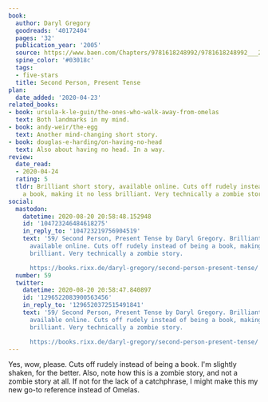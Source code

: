 ```yaml
---
book:
  author: Daryl Gregory
  goodreads: '40172404'
  pages: '32'
  publication_year: '2005'
  source: https://www.baen.com/Chapters/9781618248992/9781618248992___2.htm
  spine_color: '#03018c'
  tags:
  - five-stars
  title: Second Person, Present Tense
plan:
  date_added: '2020-04-23'
related_books:
- book: ursula-k-le-guin/the-ones-who-walk-away-from-omelas
  text: Both landmarks in my mind.
- book: andy-weir/the-egg
  text: Another mind-changing short story.
- book: douglas-e-harding/on-having-no-head
  text: Also about having no head. In a way.
review:
  date_read:
  - 2020-04-24
  rating: 5
  tldr: Brilliant short story, available online. Cuts off rudely instead of being
    a book, making it no less brilliant. Very technically a zombie story.
social:
  mastodon:
    datetime: 2020-08-20 20:58:48.152948
    id: '104723246484618275'
    in_reply_to: '104723219756904519'
    text: '59/ Second Person, Present Tense by Daryl Gregory. Brilliant short story,
      available online. Cuts off rudely instead of being a book, making it no less
      brilliant. Very technically a zombie story.

      https://books.rixx.de/daryl-gregory/second-person-present-tense/ #rixxReads'
  number: 59
  twitter:
    datetime: 2020-08-20 20:58:47.840897
    id: '1296522083900563456'
    in_reply_to: '1296520372515491841'
    text: '59/ Second Person, Present Tense by Daryl Gregory. Brilliant short story,
      available online. Cuts off rudely instead of being a book, making it no less
      brilliant. Very technically a zombie story.

      https://books.rixx.de/daryl-gregory/second-person-present-tense/'
---
```


Yes, wow, please. Cuts off rudely instead of being a book. I'm slightly shaken, for the better. Also, note how this is a
zombie story, and not a zombie story at all. If not for the lack of a catchphrase, I might make this my new go-to
reference instead of Omelas.
